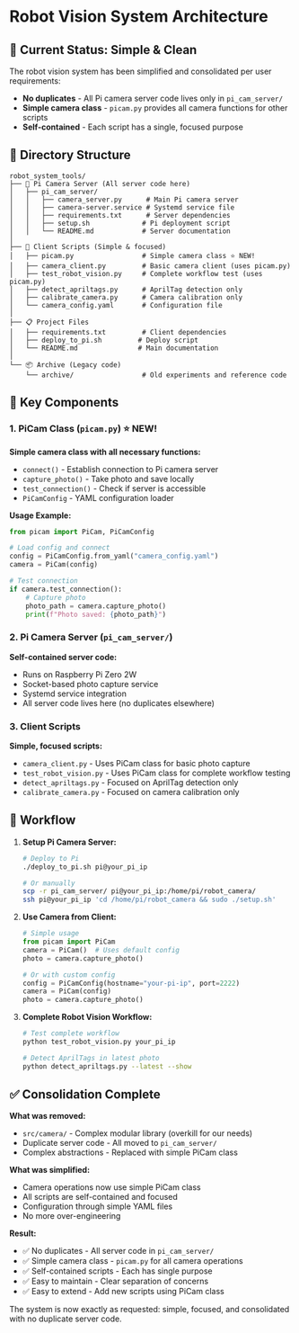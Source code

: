 # Robot Vision System Architecture

## 🎯 Current Status: Simple & Clean

The robot vision system has been simplified and consolidated per user requirements:
- **No duplicates** - All Pi camera server code lives only in `pi_cam_server/`
- **Simple camera class** - `picam.py` provides all camera functions for other scripts
- **Self-contained** - Each script has a single, focused purpose

## 📁 Directory Structure

```
robot_system_tools/
├── 📸 Pi Camera Server (All server code here)
│   ├── pi_cam_server/
│   │   ├── camera_server.py      # Main Pi camera server
│   │   ├── camera-server.service # Systemd service file
│   │   ├── requirements.txt      # Server dependencies
│   │   ├── setup.sh             # Pi deployment script
│   │   └── README.md            # Server documentation
│   
├── 🤖 Client Scripts (Simple & focused)
│   ├── picam.py                 # Simple camera class ⭐ NEW!
│   ├── camera_client.py         # Basic camera client (uses picam.py)
│   ├── test_robot_vision.py     # Complete workflow test (uses picam.py)
│   ├── detect_apriltags.py      # AprilTag detection only
│   ├── calibrate_camera.py      # Camera calibration only
│   └── camera_config.yaml       # Configuration file
│   
├── 📋 Project Files
│   ├── requirements.txt         # Client dependencies
│   ├── deploy_to_pi.sh         # Deploy script
│   └── README.md               # Main documentation
│   
└── 📦 Archive (Legacy code)
    └── archive/                 # Old experiments and reference code
```

## 🔧 Key Components

### 1. PiCam Class (`picam.py`) ⭐ NEW!
**Simple camera class with all necessary functions:**
- `connect()` - Establish connection to Pi camera server
- `capture_photo()` - Take photo and save locally
- `test_connection()` - Check if server is accessible
- `PiCamConfig` - YAML configuration loader

**Usage Example:**
```python
from picam import PiCam, PiCamConfig

# Load config and connect
config = PiCamConfig.from_yaml("camera_config.yaml")
camera = PiCam(config)

# Test connection
if camera.test_connection():
    # Capture photo
    photo_path = camera.capture_photo()
    print(f"Photo saved: {photo_path}")
```

### 2. Pi Camera Server (`pi_cam_server/`)
**Self-contained server code:**
- Runs on Raspberry Pi Zero 2W
- Socket-based photo capture service
- Systemd service integration
- All server code lives here (no duplicates elsewhere)

### 3. Client Scripts
**Simple, focused scripts:**
- `camera_client.py` - Uses PiCam class for basic photo capture
- `test_robot_vision.py` - Uses PiCam class for complete workflow testing
- `detect_apriltags.py` - Focused on AprilTag detection only
- `calibrate_camera.py` - Focused on camera calibration only

## 🚀 Workflow

1. **Setup Pi Camera Server:**
   ```bash
   # Deploy to Pi
   ./deploy_to_pi.sh pi@your_pi_ip
   
   # Or manually
   scp -r pi_cam_server/ pi@your_pi_ip:/home/pi/robot_camera/
   ssh pi@your_pi_ip 'cd /home/pi/robot_camera && sudo ./setup.sh'
   ```

2. **Use Camera from Client:**
   ```python
   # Simple usage
   from picam import PiCam
   camera = PiCam()  # Uses default config
   photo = camera.capture_photo()
   
   # Or with custom config
   config = PiCamConfig(hostname="your-pi-ip", port=2222)
   camera = PiCam(config)
   photo = camera.capture_photo()
   ```

3. **Complete Robot Vision Workflow:**
   ```bash
   # Test complete workflow
   python test_robot_vision.py your_pi_ip
   
   # Detect AprilTags in latest photo
   python detect_apriltags.py --latest --show
   ```

## ✅ Consolidation Complete

**What was removed:**
- `src/camera/` - Complex modular library (overkill for our needs)
- Duplicate server code - All moved to `pi_cam_server/`
- Complex abstractions - Replaced with simple PiCam class

**What was simplified:**
- Camera operations now use simple PiCam class
- All scripts are self-contained and focused
- Configuration through simple YAML files
- No more over-engineering

**Result:**
- ✅ No duplicates - All server code in `pi_cam_server/`
- ✅ Simple camera class - `picam.py` for all camera operations
- ✅ Self-contained scripts - Each has single purpose
- ✅ Easy to maintain - Clear separation of concerns
- ✅ Easy to extend - Add new scripts using PiCam class

The system is now exactly as requested: simple, focused, and consolidated with no duplicate server code.

